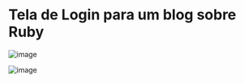 # Tela de Login para um blog sobre Ruby
![image](https://github.com/Adaltino/login-page-ruby/assets/40869298/1a252246-9b25-4c57-aaa1-4b0d9a1f7bf8)

![image](https://github.com/Adaltino/login-page-ruby/assets/40869298/bd5f2368-7d04-4427-931d-b5b6645d2946)

